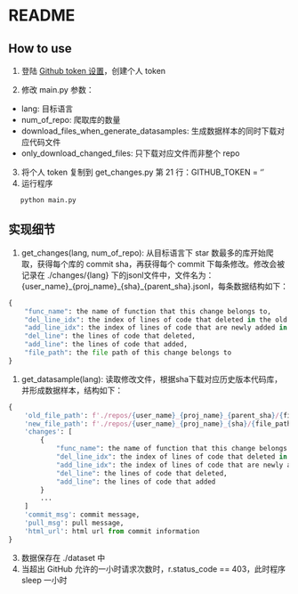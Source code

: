 # README

## How to use

1. 登陆 [Github token 设置](https://github.com/settings/tokens)，创建个人 token 

2. 修改 main.py 参数：

* lang: 目标语言
* num_of_repo: 爬取库的数量
* download_files_when_generate_datasamples: 生成数据样本的同时下载对应代码文件
* only_download_changed_files: 只下载对应文件而非整个 repo

3. 将个人 token 复制到 get_changes.py 第 21 行：GITHUB_TOKEN = ‘’ 
4. 运行程序

 ```
    python main.py
 ```

## 实现细节

1. get_changes(lang, num_of_repo):  从目标语言下 star 数最多的库开始爬取，获得每个库的 commit sha，再获得每个 commit 下每条修改。修改会被记录在 ./changes/{lang} 下的jsonl文件中，文件名为：{user_name}\_{proj_name}\_{sha}\_{parent_sha}.jsonl，每条数据结构如下：

```python
{
    "func_name": the name of function that this change belongs to,
    "del_line_idx": the index of lines of code that deleted in the old version,
    "add_line_idx": the index of lines of code that are newly added in the new version,
    "del_line": the lines of code that deleted,
    "add_line": the lines of code that added,
    "file_path": the file path of this change belongs to
}
```

1. get_datasample(lang): 读取修改文件，根据sha下载对应历史版本代码库，并形成数据样本，结构如下：

```python
{
    'old_file_path': f'./repos/{user_name}_{proj_name}_{parent_sha}/{file_path_within_proj}',
    'new_file_path': f'./repos/{user_name}_{proj_name}_{sha}/{file_path_within_proj}',
    'changes': [
        {
            "func_name": the name of function that this change belongs to,
            "del_line_idx": the index of lines of code that deleted in the old version,
            "add_line_idx": the index of lines of code that are newly added in the new version,
            "del_line": the lines of code that deleted,
            "add_line": the lines of code that added
        }
        ...
    ]
    'commit_msg': commit message,
    'pull_msg': pull message,
    'html_url': html url from commit information
}
```

3. 数据保存在 ./dataset 中
4. 当超出 GitHub 允许的一小时请求次数时，r.status_code == 403，此时程序 sleep 一小时 